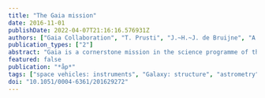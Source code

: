 ```yaml
---
title: "The Gaia mission"
date: 2016-11-01
publishDate: 2022-04-07T21:16:16.576931Z
authors: ["Gaia Collaboration", "T. Prusti", "J.~H.~J. de Bruijne", "A.~G.~A. Brown", "A. Vallenari", "C. Babusiaux", "C.~A.~L. Bailer-Jones", "U. Bastian", "M. Biermann", "D.~W. Evans", "L. Eyer", "F. Jansen", "C. Jordi", "S.~A. Klioner", "U. Lammers", "L. Lindegren", "X. Luri", "F. Mignard", "D.~J. Milligan", "C. Panem", "V. Poinsignon", "D. Pourbaix", "S. Randich", "G. Sarri", "P. Sartoretti", "H.~I. Siddiqui", "C. Soubiran", "V. Valette", "F. van Leeuwen", "N.~A. Walton", "C. Aerts", "F. Arenou", "M. Cropper", "R. Drimmel", "E. Høg", "D. Katz", "M.~G. Lattanzi", "W. O'Mullane", "E.~K. Grebel", "A.~D. Holland", "C. Huc", "X. Passot", "L. Bramante", "C. Cacciari", "J. Castañeda", "L. Chaoul", "N. Cheek", "F. De Angeli", "C. Fabricius", "R. Guerra", "J. Hernández", "A. Jean-Antoine-Piccolo", "E. Masana", "R. Messineo", "N. Mowlavi", "K. Nienartowicz", "D. Ordóñez-Blanco", "P. Panuzzo", "J. Portell", "P.~J. Richards", "M. Riello", "G.~M. Seabroke", "P. Tanga", "F. Thévenin", "J. Torra", "S.~G. Els", "G. Gracia-Abril", "G. Comoretto", "M. Garcia-Reinaldos", "T. Lock", "E. Mercier", "M. Altmann", "R. Andrae", "T.~L. Astraatmadja", "I. Bellas-Velidis", "K. Benson", "J. Berthier", "R. Blomme", "G. Busso", "B. Carry", "A. Cellino", "G. Clementini", "S. Cowell", "O. Creevey", "J. Cuypers", "M. Davidson", "J. De Ridder", "A. de Torres", "L. Delchambre", "A. Dell'Oro", "C. Ducourant", "Y. Frémat", "M. Garcı́a-Torres", "E. Gosset", "J. -L. Halbwachs", "N.~C. Hambly", "D.~L. Harrison", "M. Hauser", "D. Hestroffer", "S.~T. Hodgkin", "H.~E. Huckle", "A. Hutton", "G. Jasniewicz", "S. Jordan", "M. Kontizas", "A.~J. Korn", "A.~C. Lanzafame", "M. Manteiga", "A. Moitinho", "K. Muinonen", "J. Osinde", "E. Pancino", "T. Pauwels", "J. -M. Petit", "A. Recio-Blanco", "A.~C. Robin", "L.~M. Sarro", "C. Siopis", "M. Smith", "K.~W. Smith", "A. Sozzetti", "W. Thuillot", "W. van Reeven", "Y. Viala", "U. Abbas", "A. Abreu Aramburu", "S. Accart", "J.~J. Aguado", "P.~M. Allan", "W. Allasia", "G. Altavilla", "M.~A. Álvarez", "J. Alves", "R.~I. Anderson", "A.~H. Andrei", "E. Anglada Varela", "E. Antiche", "T. Antoja", "S. Antón", "B. Arcay", "A. Atzei", "L. Ayache", "N. Bach", "S.~G. Baker", "L. Balaguer-Núñez", "C. Barache", "C. Barata", "A. Barbier", "F. Barblan", "M. Baroni", "D. Barrado y Navascués", "M. Barros", "M.~A. Barstow", "U. Becciani", "M. Bellazzini", "G. Bellei", "A. Bello Garc\á", "V. Belokurov", "P. Bendjoya", "A. Berihuete", "L. Bianchi", "O. Bienaymé", "F. Billebaud", "N. Blagorodnova", "S. Blanco-Cuaresma", "T. Boch", "A. Bombrun", "R. Borrachero", "S. Bouquillon", "G. Bourda", "H. Bouy", "A. Bragaglia", "M.~A. Breddels", "N. Brouillet", "T. Brüsemeister", "B. Bucciarelli", "F. Budnik", "P. Burgess", "R. Burgon", "A. Burlacu", "D. Busonero", "R. Buzzi", "E. Caffau", "J. Cambras", "H. Campbell", "R. Cancelliere", "T. Cantat-Gaudin", "T. Carlucci", "J.~M. Carrasco", "M. Castellani", "P. Charlot", "J. Charnas", "P. Charvet", "F. Chassat", "A. Chiavassa", "M. Clotet", "G. Cocozza", "R.~S. Collins", "P. Collins", "G. Costigan", "F. Crifo", "N.~J.~G. Cross", "M. Crosta", "C. Crowley", "C. Dafonte", "Y. Damerdji", "A. Dapergolas", "P. David", "M. David", "P. De Cat", "F. de Felice", "P. de Laverny", "F. De Luise", "R. De March", "D. de Martino", "R. de Souza", "J. Debosscher", "E. del Pozo", "M. Delbo", "A. Delgado", "H.~E. Delgado", "F. di Marco", "P. Di Matteo", "S. Diakite", "E. Distefano", "C. Dolding", "S. Dos Anjos", "P. Drazinos", "J. Durán", "Y. Dzigan", "E. Ecale", "B. Edvardsson", "H. Enke", "M. Erdmann", "D. Escolar", "M. Espina", "N.~W. Evans", "G. Eynard Bontemps", "C. Fabre", "M. Fabrizio", "S. Faigler", "A.~J. Falcão", "M. Farràs Casas", "F. Faye", "L. Federici", "G. Fedorets", "J. Fernández-Hernández", "P. Fernique", "A. Fienga", "F. Figueras", "F. Filippi", "K. Findeisen", "A. Fonti", "M. Fouesneau", "E. Fraile", "M. Fraser", "J. Fuchs", "R. Furnell", "M. Gai", "S. Galleti", "L. Galluccio", "D. Garabato", "F. Garc\'-́Sedano", "P. Garé", "A. Garofalo", "N. Garralda", "P. Gavras", "J. Gerssen", "R. Geyer", "G. Gilmore", "S. Girona", "G. Giuffrida", "M. Gomes", "A. González-Marcos", "J. González-Núñez", "J.~J. González-Vidal", "M. Granvik", "A. Guerrier", "P. Guillout", "J. Guiraud", "A. Gúrpide", "R. Gutiérrez-Sánchez", "L.~P. Guy", "R. Haigron", "D. Hatzidimitriou", "M. Haywood", "U. Heiter", "A. Helmi", "D. Hobbs", "W. Hofmann", "B. Holl", "G. Holland", "J.~A.~S. Hunt", "A. Hypki", "V. Icardi", "M. Irwin", "G. Jevardat de Fombelle", "P. Jofré", "P.~G. Jonker", "A. Jorissen", "F. Julbe", "A. Karampelas", "A. Kochoska", "R. Kohley", "K. Kolenberg", "E. Kontizas", "S.~E. Koposov", "G. Kordopatis", "P. Koubsky", "A. Kowalczyk", "A. Krone-Martins", "M. Kudryashova", "I. Kull", "R.~K. Bachchan", "F. Lacoste-Seris", "A.~F. Lanza", "J. -B. Lavigne", "C. Le Poncin-Lafitte", "Y. Lebreton", "T. Lebzelter", "S. Leccia", "N. Leclerc", "I. Lecoeur-Taibi", "V. Lemaitre", "H. Lenhardt", "F. Leroux", "S. Liao", "E. Licata", "H.~E.~P. Lindstrøm", "T.~A. Lister", "E. Livanou", "A. Lobel", "W. Löffler", "M. López", "A. Lopez-Lozano", "D. Lorenz", "T. Loureiro", "I. MacDonald", "T. Magalhães Fernandes", "S. Managau", "R.~G. Mann", "G. Mantelet", "O. Marchal", "J.~M. Marchant", "M. Marconi", "J. Marie", "S. Marinoni", "P.~M. Marrese", "G. Marschalkó", "D.~J. Marshall", "J.~M. Mart\'ıF́leitas", "M. Martino", "N. Mary", "G. Matijevič", "T. Mazeh", "P.~J. McMillan", "S. Messina", "A. Mestre", "D. Michalik", "N.~R. Millar", "B.~M.~H. Miranda", "D. Molina", "R. Molinaro", "M. Molinaro", "L. Molnár", "M. Moniez", "P. Montegriffo", "D. Monteiro", "R. Mor", "A. Mora", "R. Morbidelli", "T. Morel", "S. Morgenthaler", "T. Morley", "D. Morris", "A.~F. Mulone", "T. Muraveva", "I. Musella", "J. Narbonne", "G. Nelemans", "L. Nicastro", "L. Noval", "C. Ordénovic", "J. Ordieres-Meré", "P. Osborne", "C. Pagani", "I. Pagano", "F. Pailler", "H. Palacin", "L. Palaversa", "P. Parsons", "T. Paulsen", "M. Pecoraro", "R. Pedrosa", "H. Pentikäinen", "J. Pereira", "B. Pichon", "A.~M. Piersimoni", "F. -X. Pineau", "E. Plachy", "G. Plum", "E. Poujoulet", "A. Prša", "L. Pulone", "S. Ragaini", "S. Rago", "N. Rambaux", "M. Ramos-Lerate", "P. Ranalli", "G. Rauw", "A. Read", "S. Regibo", "F. Renk", "C. Reylé", "R.~A. Ribeiro", "L. Rimoldini", "V. Ripepi", "A. Riva", "G. Rixon", "M. Roelens", "M. Romero-Gómez", "N. Rowell", "F. Royer", "A. Rudolph", "L. Ruiz-Dern", "G. Sadowski", "T. Sagristà Sellés", "J. Sahlmann", "J. Salgado", "E. Salguero", "M. Sarasso", "H. Savietto", "A. Schnorhk", "M. Schultheis", "E. Sciacca", "M. Segol", "J.~C. Segovia", "D. Segransan", "E. Serpell", "I. -C. Shih", "R. Smareglia", "R.~L. Smart", "C. Smith", "E. Solano", "F. Solitro", "R. Sordo", "S. Soria Nieto", "J. Souchay", "A. Spagna", "F. Spoto", "U. Stampa", "I.~A. Steele", "H. Steidelmüller", "C.~A. Stephenson", "H. Stoev", "F.~F. Suess", "M. Süveges", "J. Surdej", "L. Szabados", "E. Szegedi-Elek", "D. Tapiador", "F. Taris", "G. Tauran", "M.~B. Taylor", "R. Teixeira", "D. Terrett", "B. Tingley", "S.~C. Trager", "C. Turon", "A. Ulla", "E. Utrilla", "G. Valentini", "A. van Elteren", "E. Van Hemelryck", "M. van Leeuwen", "M. Varadi", "A. Vecchiato", "J. Veljanoski", "T. Via", "D. Vicente", "S. Vogt", "H. Voss", "V. Votruba", "S. Voutsinas", "G. Walmsley", "M. Weiler", "K. Weingrill", "D. Werner", "T. Wevers", "G. Whitehead", "Ł. Wyrzykowski", "A. Yoldas", "M. Žerjal", "S. Zucker", "C. Zurbach", "T. Zwitter", "A. Alecu", "M. Allen", "C. Allende Prieto", "A. Amorim", "G. Anglada-Escudé", "V. Arsenijevic", "S. Azaz", "P. Balm", "M. Beck", "H. -H. Bernstein", "L. Bigot", "A. Bijaoui", "C. Blasco", "M. Bonfigli", "G. Bono", "S. Boudreault", "A. Bressan", "S. Brown", "P. -M. Brunet", "P. Bunclark", "R. Buonanno", "A.~G. Butkevich", "C. Carret", "C. Carrion", "L. Chemin", "F. Chéreau", "L. Corcione", "E. Darmigny", "K.~S. de Boer", "P. de Teodoro", "P.~T. de Zeeuw", "C. Delle Luche", "C.~D. Domingues", "P. Dubath", "F. Fodor", "B. Frézouls", "A. Fries", "D. Fustes", "D. Fyfe", "E. Gallardo", "J. Gallegos", "D. Gardiol", "M. Gebran", "A. Gomboc", "A. Gómez", "E. Grux", "A. Gueguen", "A. Heyrovsky", "J. Hoar", "G. Iannicola", "Y. Isasi Parache", "A. -M. Janotto", "E. Joliet", "A. Jonckheere", "R. Keil", "D. -W. Kim", "P. Klagyivik", "J. Klar", "J. Knude", "O. Kochukhov", "I. Kolka", "J. Kos", "A. Kutka", "V. Lainey", "D. LeBouquin", "C. Liu", "D. Loreggia", "V.~V. Makarov", "M.~G. Marseille", "C. Martayan", "O. Martinez-Rubi", "B. Massart", "F. Meynadier", "S. Mignot", "U. Munari", "A. -T. Nguyen", "T. Nordlander", "P. Ocvirk", "K.~S. O'Flaherty", "A. Olias Sanz", "P. Ortiz", "J. Osorio", "D. Oszkiewicz", "A. Ouzounis", "M. Palmer", "P. Park", "E. Pasquato", "C. Peltzer", "J. Peralta", "F. Péturaud", "T. Pieniluoma", "E. Pigozzi", "J. Poels", "G. Prat", "T. Prod'homme", "F. Raison", "J.~M. Rebordao", "D. Risquez", "B. Rocca-Volmerange", "S. Rosen", "M.~I. Ruiz-Fuertes", "F. Russo", "S. Sembay", "I. Serraller Vizcaino", "A. Short", "A. Siebert", "H. Silva", "D. Sinachopoulos", "E. Slezak", "M. Soffel", "D. Sosnowska", "V. Straižys", "M. ter Linden", "D. Terrell", "S. Theil", "C. Tiede", "L. Troisi", "P. Tsalmantza", "D. Tur", "M. Vaccari", "F. Vachier", "P. Valles", "W. Van Hamme", "L. Veltz", "J. Virtanen", "J. -M. Wallut", "R. Wichmann", "M.~I. Wilkinson", "H. Ziaeepour", "S. Zschocke"]
publication_types: ["2"]
abstract: "Gaia is a cornerstone mission in the science programme of the EuropeanSpace Agency (ESA). The spacecraft construction was approved in 2006, following a study in which the original interferometric concept was changed to a direct-imaging approach. Both the spacecraft and the payload were built by European industry. The involvement of the scientific community focusses on data processing for which the international Gaia Data Processing and Analysis Consortium (DPAC) was selected in 2007. Gaia was launched on 19 December 2013 and arrived at its operating point, the second Lagrange point of the Sun-Earth-Moon system, a few weeks later. The commissioning of the spacecraft and payload was completed on 19 July 2014. The nominal five-year mission started with four weeks of special, ecliptic-pole scanning and subsequently transferred into full-sky scanning mode. We recall the scientific goals of Gaia and give a description of the as-built spacecraft that is currently (mid-2016) being operated to achieve these goals. We pay special attention to the payload module, the performance of which is closely related to the scientific performance of the mission. We provide a summary of the commissioning activities and findings, followed by a description of the routine operational mode. We summarise scientific performance estimates on the basis of in- orbit operations. Several intermediate Gaia data releases are planned and the data can be retrieved from the Gaia Archive, which is available through the Gaia home page. <A href=``http://www.cosmos.esa.int/ gaia''>http://www.cosmos.esa.int/gaia</A>"
featured: false
publication: "*åp*"
tags: ["space vehicles: instruments", "Galaxy: structure", "astrometry", "parallaxes", "proper motions", "telescopes", "Astrophysics - Instrumentation and Methods for Astrophysics"]
doi: "10.1051/0004-6361/201629272"
---
```


